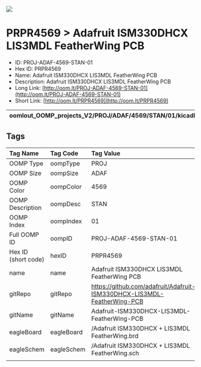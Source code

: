 


  
![][im]
# PRPR4569 > Adafruit ISM330DHCX LIS3MDL FeatherWing PCB

- ID: PROJ-ADAF-4569-STAN-01
- Hex ID: PRPR4569
- Name: Adafruit ISM330DHCX LIS3MDL FeatherWing PCB
- Description: Adafruit ISM330DHCX LIS3MDL FeatherWing PCB
- Long Link: [http://oom.lt/PROJ-ADAF-4569-STAN-01](http://oom.lt/PROJ-ADAF-4569-STAN-01)
- Short Link: [http://oom.lt/PRPR4569](http://oom.lt/PRPR4569)
  

|oomlout_OOMP_projects_V2/PROJ/ADAF/4569/STAN/01/kicadPcb3dFront.png|oomlout_OOMP_projects_V2/PROJ/ADAF/4569/STAN/01/kicadPcb3dBack.png|oomlout_OOMP_projects_V2/PROJ/ADAF/4569/STAN/01/kicadPcb3d.png||
| :---: | :---: | :---: | :---: |

## Tags
  

|Tag Name|Tag Code|Tag Value|
| :--- | :--- | :--- |
|OOMP Type|oompType|PROJ|
|OOMP Size|oompSize|ADAF|
|OOMP Color|oompColor|4569|
|OOMP Description|oompDesc|STAN|
|OOMP Index|oompIndex|01|
|Full OOMP ID|oompID|PROJ-ADAF-4569-STAN-01|
|Hex ID (short code)|hexID|PRPR4569|
|name|name|Adafruit ISM330DHCX LIS3MDL FeatherWing PCB|
|gitRepo|gitRepo|https://github.com/adafruit/Adafruit-ISM330DHCX-LIS3MDL-FeatherWing-PCB|
|gitName|gitName|Adafruit-ISM330DHCX-LIS3MDL-FeatherWing-PCB|
|eagleBoard|eagleBoard|/Adafruit ISM330DHCX + LIS3MDL FeatherWing.brd|
|eagleSchem|eagleSchem|/Adafruit ISM330DHCX + LIS3MDL FeatherWing.sch|
||||



[im]: PROJ/ADAF/4569/STAN/01/kicadPcb3d_450.png
